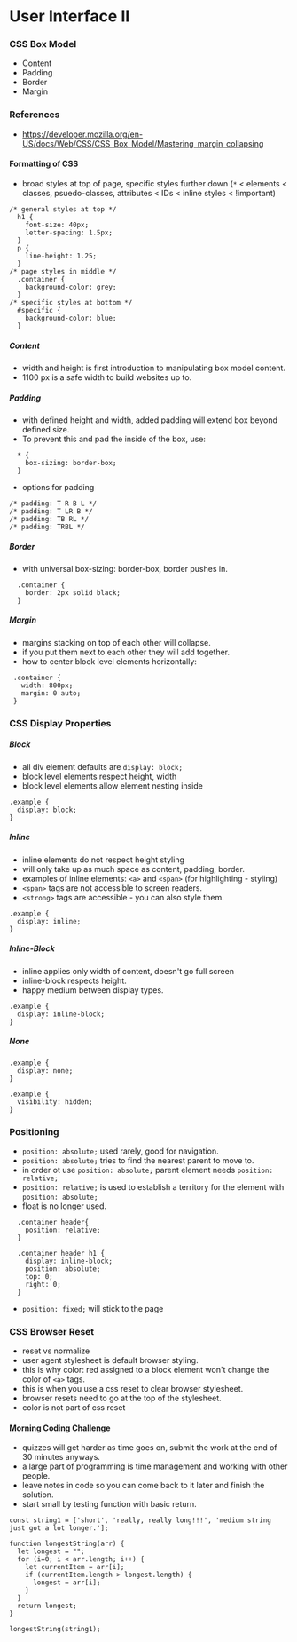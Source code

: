 # User Interface II
### CSS Box Model
 - Content
 - Padding
 - Border
 - Margin

### References
 - https://developer.mozilla.org/en-US/docs/Web/CSS/CSS_Box_Model/Mastering_margin_collapsing


#### Formatting of CSS
- broad styles at top of page, specific styles further down (`*` < elements < classes, psuedo-classes, attributes < IDs < inline styles < !important)
```
/* general styles at top */
  h1 {
    font-size: 40px;
    letter-spacing: 1.5px;
  }
  p {
    line-height: 1.25;
  }
/* page styles in middle */
  .container {
    background-color: grey;
  }
/* specific styles at bottom */
  #specific {
    background-color: blue;
  }
```

##### Content
  - width and height is first introduction to manipulating box model content.
  - 1100 px is a safe width to build websites up to.
##### Padding
  - with defined height and width, added padding will extend box beyond defined size.
  - To prevent this and pad the inside of the box, use:
  ```
    * {
      box-sizing: border-box;
    }
  ```
  - options for padding
  ```
  /* padding: T R B L */
  /* padding: T LR B */
  /* padding: TB RL */
  /* padding: TRBL */
  ```

##### Border
  - with universal box-sizing: border-box, border pushes in.
```
  .container {
    border: 2px solid black;
  }
```

##### Margin
 - margins stacking on top of each other will collapse.
 - if you put them next to each other they will add together.
 - how to center block level elements horizontally:
 ```
  .container {
    width: 800px;
    margin: 0 auto;
  }
 ```

### CSS Display Properties
##### Block
- all div element defaults are `display: block;`
- block level elements respect height, width
- block level elements allow element nesting inside
```
.example {
  display: block;
}
```

##### Inline
- inline elements do not respect height styling
- will only take up as much space as content, padding, border.
- examples of inline elements: `<a>` and `<span>` (for highlighting - styling)
- `<span>` tags are not accessible to screen readers.
- `<strong>` tags are accessible - you can also style them.
```
.example {
  display: inline;
}
```

##### Inline-Block
- inline applies only width of content, doesn't go full screen
- inline-block respects height.
- happy medium between display types.
```
.example {
  display: inline-block;
}
```

##### None
```
.example {
  display: none;
}

.example {
  visibility: hidden;
}

```

### Positioning
- `position: absolute;` used rarely, good for navigation.
- `position: absolute;` tries to find the nearest parent to move to.
- in order ot use `position: absolute;` parent element needs `position: relative;`
- `position: relative;` is used to establish a territory for the element with `position: absolute;`
- float is no longer used.

```
  .container header{
    position: relative;
  }

  .container header h1 {
    display: inline-block;
    position: absolute;
    top: 0;
    right: 0;
  }
```

- `position: fixed;` will stick to the page



### CSS Browser Reset
- reset vs normalize
- user agent stylesheet is default browser styling.
- this is why color: red assigned to a block element won't change the color of `<a>` tags.
- this is when you use a css reset to clear browser stylesheet.
- browser resets need to go at the top of the stylesheet.
- color is not part of css reset




#### Morning Coding Challenge
- quizzes will get harder as time goes on, submit the work at the end of 30 minutes anyways.
- a large part of programming is time management and working with other people.
- leave notes in code so you can come back to it later and finish the solution.
- start small by testing function with basic return.



```
const string1 = ['short', 'really, really long!!!', 'medium string just got a lot longer.'];

function longestString(arr) {
  let longest = "";
  for (i=0; i < arr.length; i++) {
    let currentItem = arr[i];
    if (currentItem.length > longest.length) {
      longest = arr[i];
    }  
  }
  return longest;
}

longestString(string1);
```


